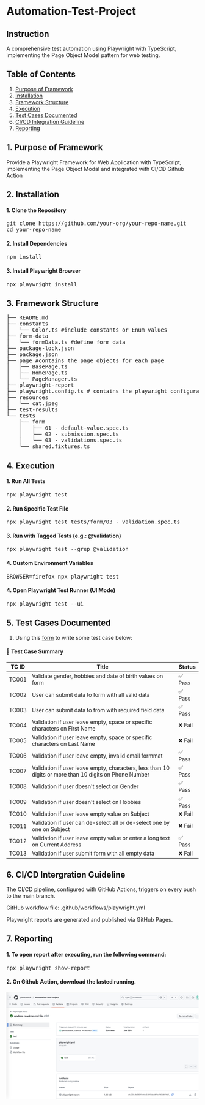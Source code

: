 # Automation-Test-Project

## Instruction
A comprehensive test automation using Playwright with TypeScript, implementing the Page Object Model pattern for web testing.

## Table of Contents
1.  [Purpose of Framework](#1-purpose-of-framework)
2.  [Installation](#2-installation)
3.  [Framework Structure](#3-framework-structure)
4.  [Execution](#4-execution)
5.  [Test Cases Documented](#5-test-cases-documented)
6.  [CI/CD Integration Guideline](#6-cicd-integration-guideline)
7.  [Reporting](#7-reporting)

## 1. Purpose of Framework

  Provide a Playwright Framework for Web Application with TypeScript, implementing the Page Object Modal and integrated with CI/CD Github Action

## 2. Installation

#### 1. Clone the Repository

<pre>
git clone https://github.com/your-org/your-repo-name.git
cd your-repo-name
</pre>

#### 2. Install Dependencies
<pre>
npm install
</pre>
#### 3. Install Playwright Browser
<pre>
npx playwright install
</pre>
## 3. Framework Structure
<pre>
├── README.md
├── constants
│   └── Color.ts #include constants or Enum values
├── form-data
│   └── formData.ts #define form data
├── package-lock.json
├── package.json
├── page #contains the page objects for each page
│   ├── BasePage.ts
│   ├── HomePage.ts
│   └── PageManager.ts
├── playwright-report
├── playwright.config.ts # contains the playwright configuration
├── resources
│   └── cat.jpeg
├── test-results
└── tests
    ├── form
    │   ├── 01 - default-value.spec.ts
    │   ├── 02 - submission.spec.ts
    │   └── 03 - validations.spec.ts
    └── shared.fixtures.ts
</pre>
## 4. Execution

#### 1. Run All Tests

<pre>
npx playwright test
</pre>
#### 2. Run Specific Test File

<pre>
npx playwright test tests/form/03 - validation.spec.ts
</pre>
#### 3. Run with Tagged Tests (e.g.: @validation)

<pre>npx playwright test --grep @validation
</pre>

#### 4. Custom Environment Variables
<pre>BROWSER=firefox npx playwright test
</pre>
#### 4. Open Playwright Test Runner (UI Mode)

<pre>npx playwright test --ui
</pre>

## 5. Test Cases Documented

1. Using this [form](https://demoqa.com/automation-practice-form) to write some test case below:

#### 🧪 Test Case Summary

| TC ID  | Title                              | Status   |
|--------|------------------------------------|----------|
| TC001  | Validate gender, hobbies and date of birth values on form            | ✅ Pass  |
| TC002  | User can submit data to form with all valid data           | ✅ Pass  |
| TC003  | User can submit data to from with required field data    | ✅ Pass  |
| TC004  | Validation if user leave empty, space or specific characters on First Name   | ❌ Fail  |
| TC005  | Validation if user leave empty, space or specific characters on Last Name    | ❌ Fail  |
| TC006  | Validation if user leave empty, invalid email formmat    | ✅ Pass  |
| TC007  | Validation if user leave empty, characters, less than 10 digits or more than 10 digits on Phone Number   | ✅ Pass  |
| TC008  | Validation if user doesn't select on Gender    | ✅ Pass  |
| TC009  | Validation if user doesn't select on Hobbies    | ✅ Pass  |
| TC010  | Validation if user leave empty value on Subject    | ❌ Fail  |
| TC011  | Validation if user can de-select all or de-select one by one on Subject    | ❌ Fail  |
| TC012  | Validation if user leave empty value or enter a long text on Current Address   | ✅ Pass  |
| TC013  | Validation if user submit form with all empty data   | ❌ Fail  |

## 6. CI/CD Intergration Guideline

<p>The CI/CD pipeline, configured with GitHub Actions, triggers on every push to the main branch.</p>

<p>GitHub workflow file: .github/workflows/playwright.yml
</p>

<p>Playwright reports are generated and published via GitHub Pages.</p>

## 7. Reporting

#### 1. To open report after executing, run the following command:

<pre>npx playwright show-report</pre>

#### 2. On Github Action, download the lasted running.
![alt text](image.png)




